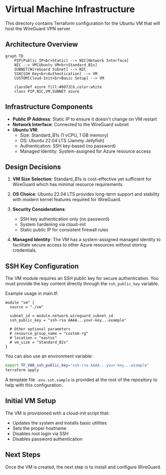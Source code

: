 # Virtual Machine Infrastructure

This directory contains Terraform configuration for the Ubuntu VM that will host the WireGuard VPN server.

## Architecture Overview

```mermaid
graph TD
    PIP[Public IP<br>Static] --> NIC[Network Interface]
    NIC --> VM[Ubuntu VM<br>Standard_B1s]
    SUBNET[WireGuard Subnet] --> NIC
    SSH[SSH Key<br>Authentication] --> VM
    CUSTOM[Cloud-Init<br>Basic Setup] --> VM
    
    classDef azure fill:#0072C6,color:white
    class PIP,NIC,VM,SUBNET azure
```

## Infrastructure Components

- **Public IP Address**: Static IP to ensure it doesn't change on VM restart
- **Network Interface**: Connected to the WireGuard subnet
- **Ubuntu VM**: 
  - Size: Standard_B1s (1 vCPU, 1 GB memory)
  - OS: Ubuntu 22.04 LTS (Jammy Jellyfish)
  - Authentication: SSH key-based (no password)
  - Managed Identity: System-assigned for Azure resource access

## Design Decisions

1. **VM Size Selection**: Standard_B1s is cost-effective yet sufficient for WireGuard which has minimal resource requirements.

2. **OS Choice**: Ubuntu 22.04 LTS provides long-term support and stability with modern kernel features required for WireGuard.

3. **Security Considerations**:
   - SSH key authentication only (no password)
   - System hardening via cloud-init
   - Static public IP for consistent firewall rules

4. **Managed Identity**: The VM has a system-assigned managed identity to facilitate secure access to other Azure resources without storing credentials.

## SSH Key Configuration

The VM module requires an SSH public key for secure authentication. You must provide the key content directly through the `ssh_public_key` variable.

Example usage in main.tf:
```hcl
module "vm" {
  source = "./vm"
  
  subnet_id = module.network.wireguard_subnet_id
  ssh_public_key = "ssh-rsa AAAA...your-key...example"
  
  # Other optional parameters
  # resource_group_name = "custom-rg"
  # location = "eastus"
  # vm_size = "Standard_B2s"
}
```

You can also use an environment variable:
```bash
export TF_VAR_ssh_public_key="ssh-rsa AAAA...your-key...example"
terraform apply
```

A template file `.env.ssh.sample` is provided at the root of the repository to help with this configuration.

## Initial VM Setup

The VM is provisioned with a cloud-init script that:
- Updates the system and installs basic utilities
- Sets the proper hostname
- Disables root login via SSH
- Disables password authentication

## Next Steps

Once the VM is created, the next step is to install and configure WireGuard. 